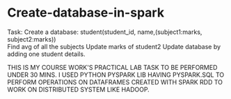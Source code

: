 # Create-database-in-spark
Task: Create a database: 
student(student_id, name,(subject1:marks, subject2:marks))  
Find avg of all the subjects 
Update marks of student2 
Update database by adding one student details.


THIS IS MY COURSE WORK'S PRACTICAL LAB TASK TO BE PERFORMED UNDER 30 MINS.
I USED PYTHON PYSPARK LIB HAVING PYSPARK.SQL TO PERFORM OPERATIONS ON DATAFRAMES CREATED WITH SPARK RDD TO WORK ON DISTRIBUTED SYSTEM LIKE HADOOP.
